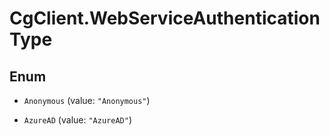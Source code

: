 # CgClient.WebServiceAuthenticationType

## Enum


* `Anonymous` (value: `"Anonymous"`)

* `AzureAD` (value: `"AzureAD"`)


